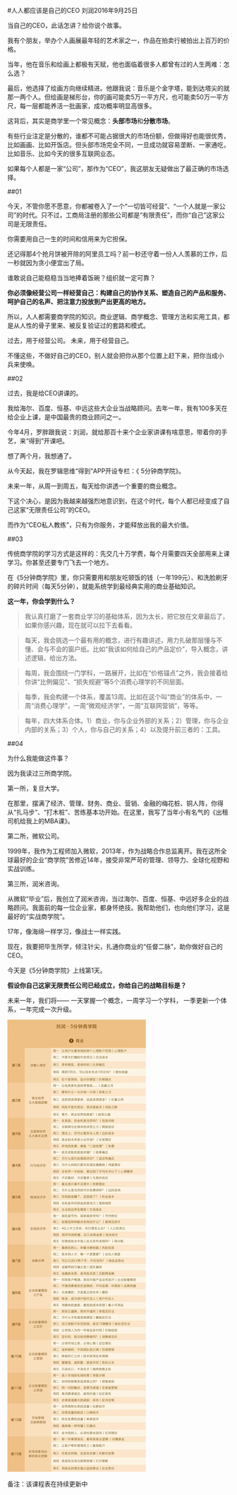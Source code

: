 #人人都应该是自己的CEO
刘润2016年9月25日

当自己的CEO，此话怎讲？给你说个故事。

我有个朋友，举办个人画展最年轻的艺术家之一，作品在拍卖行被拍出上百万的价格。

当年，他在音乐和绘画上都极有天赋，他也面临着很多人都曾有过的人生两难：怎么选？

最后，他选择了绘画方向继续精进。他跟我说：音乐是个金字塔，能到达塔尖的就那一两个人。但绘画是梯形台，你的画可能卖5万一平方尺，也可能卖50万一平方尺，每一层都能养活一批画家，成功概率明显高很多。

这背后，其实是商学里一个常见概念：**头部市场**和**分散市场**。

有些行业注定是分散的，谁都不可能占据很大的市场份额，但做得好也能很优秀，比如画画、比如开饭店。但头部市场完全不同，一旦成功就容易垄断、一家通吃，比如音乐、比如今天的很多互联网业态。

如果每个人都是一家“公司”，那作为“CEO”，我这朋友无疑做出了最正确的市场选择。

##01

今天，不管你愿不愿意，你都被卷入了一个“一切皆可经营”、“一个人就是一家公司”的时代。只不过，工商局注册的那些公司都是“有限责任”，而你“自己”这家公司是无限责任。

你需要用自己一生的时间和信用来为它担保。

还记得那4个抢月饼被开除的阿里员工吗？前一秒还守着一份人人羡慕的工作，后一秒就因为贪小便宜出了局。

谁敢说自己能稳稳当当地捧着饭碗？组织就一定可靠？

**你必须像经营公司一样经营自己：构建自己的协作关系、塑造自己的产品和服务、呵护自己的名声、把注意力投放到产出更高的地方。**

所以，人人都需要商学院的知识。商业逻辑、商学概念、管理方法和实用工具，都是从人性的骨子里来、被反复验证过的套路和模式。

过去，用于经营公司。
未来，用于经营自己。

不懂这些，不做好自己的CEO，别人就会把你从那个位置上赶下来，把你当成小兵来使唤。

##02

过去，我是给CEO讲课的。

我给海尔、百度、恒基、中远这些大企业当战略顾问。去年一年，我有100多天在给企业上课，是中国最贵的商业顾问之一。

今年4月，罗胖跟我说：刘润，就给那百十来个企业家讲课有啥意思，带着你的手艺，来“得到”开课吧。

想了两个月，我想通了。

从今天起，我在罗辑思维“得到”APP开设专栏：《 5分钟商学院》。

未来一年，从周一到周五，每天给你讲透一个重要的商业概念。

下这个决心，是因为我越来越强烈地意识到，在这个时代，每个人都已经变成了自己这家“无限责任公司”的CEO。

而作为“CEO私人教练”，只有为你服务，才能释放出我的最大价值。

##03

传统商学院的学习方式是这样的：先交几十万学费，每个月需要四天全部用来上课学习。你甚至还要专门飞去一个地方。

在《5分钟商学院》里，你只需要用和朋友吃顿饭的钱（一年199元）、和洗脸刷牙的碎片时间（每天5分钟），就能系统学到最经典实用的商业基础知识。

**这一年，你会学到什么？**

>我认真打磨了一套商业学习的基础体系，因为太长，把它放在文章最后了，如果你感兴趣，现在就可以拉下去看看。

>每天，我会挑选一个最有用的概念，进行有趣讲述，用力扎破那层懂与不懂、会与不会的窗户纸。比如“我该如何给自己的产品定价”，导入概念，讲述逻辑，给出方法。

>每周，我会围绕一门学科，一路展开，比如在“价格锚点”之外，我会接着给你讲“比例偏见”、“损失规避”等5个消费心理学的不同层面。

>每季，我会构建一个体系，覆盖13周。比如在这个叫“商业”的体系中，一周“消费心理学”，一周“微观经济学”，一周“互联网营销”，等等。

>每年，四大体系合体。1）商业，你与企业外部的关系；2）管理，你与企业内部的关系；3）个人，你与自己的关系；4）以及提升前三者的：工具。

##04

为什么我能做这件事？

因为我读过三所商学院。

第一所，复旦大学。

在那里，摆满了经济、管理、财务、商业、营销、金融的梅花桩、铜人阵，你得从“扎马步”、“打木桩”、苦练基本功开始。在这里，我写了当年小有名气的《出租司机给我上的MBA课》。

第二所，微软公司。

1999年，我作为工程师加入微软，2013年，作为战略合作总监离开。我在这所全球最好的企业“商学院”苦修近14年，接受非常严苛的管理、领导力、全球化视野和实战训练。

第三所，润米咨询。

从微软“毕业”后，我创立了润米咨询，当过海尔、百度、恒基、中远好多企业的战略顾问。我面前的每一位企业家，都身怀绝技。我帮助他们，也向他们学习，这是最好的“实战商学院”。

17年，像海绵一样学习，像战士一样实践。

现在，我要把毕生所学，倾注针尖，扎通你商业的“任督二脉”，助你做好自己的CEO。

今天是《5分钟商学院》上线第1天。

**假设你自己这家无限责任公司已经成立，你给自己的战略目标是？**

未来一年，我们将——
一天掌握一个概念，一周学习一个学科，
一季更新一个体系，一年完成一次升级。


![](./_image/2017-08-03-17-07-43.jpg)



备注：该课程表在持续更新中